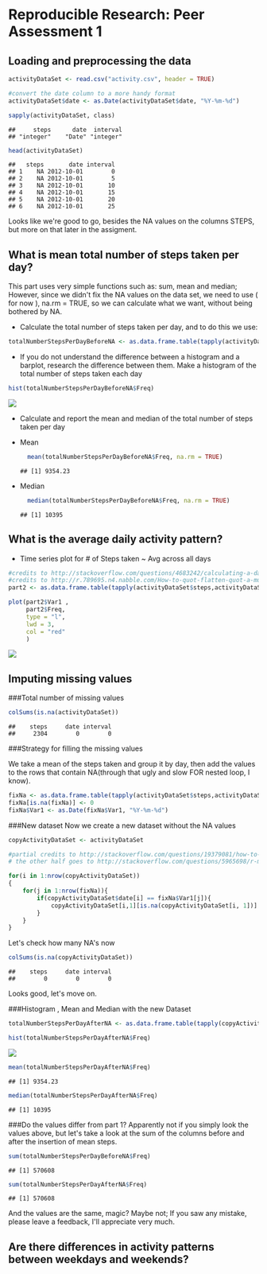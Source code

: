 # Reproducible Research: Peer Assessment 1





## Loading and preprocessing the data



```r
activityDataSet <- read.csv("activity.csv", header = TRUE)

#convert the date column to a more handy format
activityDataSet$date <- as.Date(activityDataSet$date, "%Y-%m-%d")

sapply(activityDataSet, class)
```

```
##     steps      date  interval 
## "integer"    "Date" "integer"
```

```r
head(activityDataSet)
```

```
##   steps       date interval
## 1    NA 2012-10-01        0
## 2    NA 2012-10-01        5
## 3    NA 2012-10-01       10
## 4    NA 2012-10-01       15
## 5    NA 2012-10-01       20
## 6    NA 2012-10-01       25
```
Looks like we're good to go, besides the NA values on the columns STEPS, but more on that later in the assigment.

## What is mean total number of steps taken per day?

This part uses very simple functions such as: sum, mean and median; However, since we didn't fix the NA values on the data set, we need to use ( for now ), na.rm = TRUE, so we can calculate what we want, without being bothered by NA.

- Calculate the total number of steps taken per day, and to do this we use:

```r
totalNumberStepsPerDayBeforeNA <- as.data.frame.table(tapply(activityDataSet$steps,activityDataSet[,2],sum,na.rm = TRUE))
```

- If you do not understand the difference between a histogram and a barplot, research the difference between them. Make a histogram of the total number of steps taken each day


```r
hist(totalNumberStepsPerDayBeforeNA$Freq)
```

![](PA1_template_files/figure-html/unnamed-chunk-3-1.png) 

- Calculate and report the mean and median of the total number of steps taken per day
 - Mean 
    
    ```r
      mean(totalNumberStepsPerDayBeforeNA$Freq, na.rm = TRUE)
    ```
    
    ```
    ## [1] 9354.23
    ```
 - Median
    
    ```r
      median(totalNumberStepsPerDayBeforeNA$Freq, na.rm = TRUE)   
    ```
    
    ```
    ## [1] 10395
    ```

## What is the average daily activity pattern?
- Time series plot for # of Steps taken ~ Avg across all days

```r
#credits to http://stackoverflow.com/questions/4683242/calculating-a-daily-mean-in-r
#credits to http://r.789695.n4.nabble.com/How-to-quot-flatten-quot-a-multidimensional-array-into-a-dataframe-td4572108.html
part2 <- as.data.frame.table(tapply(activityDataSet$steps,activityDataSet[,3],mean,na.rm = TRUE))

plot(part2$Var1 , 
     part2$Freq, 
     type = "l",
     lwd = 3,
     col = "red"
     )
```

![](PA1_template_files/figure-html/unnamed-chunk-6-1.png) 


## Imputing missing values

###Total number of missing values

```r
colSums(is.na(activityDataSet))
```

```
##    steps     date interval 
##     2304        0        0
```
###Strategy for filling the missing values


We take a mean of the steps taken and group it by day, then add the values to the rows that contain NA(through that ugly and slow FOR nested loop, I know).

```r
fixNa <- as.data.frame.table(tapply(activityDataSet$steps,activityDataSet[, 2],mean,na.rm = TRUE))
fixNa[is.na(fixNa)] <- 0
fixNa$Var1 <- as.Date(fixNa$Var1, "%Y-%m-%d")
```

###New dataset
Now we create a new dataset without the NA values

```r
copyActivityDataSet <- activityDataSet

#partial credits to http://stackoverflow.com/questions/19379081/how-to-replace-na-values-in-a-table-for-selected-columns-data-frame-data-tab
# the other half goes to http://stackoverflow.com/questions/5965698/r-merge-unequal-dataframes-and-replace-missing-rows-with-0

for(i in 1:nrow(copyActivityDataSet))
{
    for(j in 1:nrow(fixNa)){
        if(copyActivityDataSet$date[i] == fixNa$Var1[j]){
            copyActivityDataSet[i,1][is.na(copyActivityDataSet[i, 1])] <- fixNa$Freq[j]
        }
    }
}
```
Let's check how many NA's now

```r
colSums(is.na(copyActivityDataSet))
```

```
##    steps     date interval 
##        0        0        0
```
Looks good, let's move on.

###Histogram , Mean and Median with the new Dataset

```r
totalNumberStepsPerDayAfterNA <- as.data.frame.table(tapply(copyActivityDataSet$steps,activityDataSet[,2],sum,na.rm = TRUE))

hist(totalNumberStepsPerDayAfterNA$Freq)
```

![](PA1_template_files/figure-html/unnamed-chunk-11-1.png) 

```r
mean(totalNumberStepsPerDayAfterNA$Freq)
```

```
## [1] 9354.23
```

```r
median(totalNumberStepsPerDayAfterNA$Freq)
```

```
## [1] 10395
```

###Do the values differ from part 1?
Apparently not if you simply look the values above, but let's take a look at the sum of the columns before and after the 
insertion of mean steps.


```r
sum(totalNumberStepsPerDayBeforeNA$Freq)
```

```
## [1] 570608
```

```r
sum(totalNumberStepsPerDayAfterNA$Freq)
```

```
## [1] 570608
```
And the values are the same, magic? Maybe not; If you saw any mistake, please leave a feedback, I'll appreciate very much.


## Are there differences in activity patterns between weekdays and weekends?
